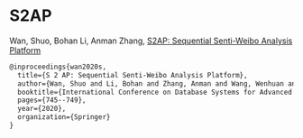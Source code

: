 # S2AP

Wan, Shuo, Bohan Li, Anman Zhang, [S2AP: Sequential Senti-Weibo Analysis Platform](https://link.springer.com/chapter/10.1007/978-3-030-59419-0_49)

```tex
@inproceedings{wan2020s,
  title={S 2 AP: Sequential Senti-Weibo Analysis Platform},
  author={Wan, Shuo and Li, Bohan and Zhang, Anman and Wang, Wenhuan and Guan, Donghai},
  booktitle={International Conference on Database Systems for Advanced Applications},
  pages={745--749},
  year={2020},
  organization={Springer}
}
```


